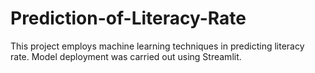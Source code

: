 # Prediction-of-Literacy-Rate

This project employs machine learning techniques in predicting literacy rate.
Model deployment was carried out using Streamlit.

